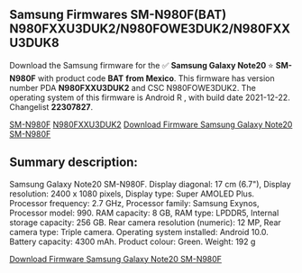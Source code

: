 <h2>Samsung Firmwares SM-N980F(BAT) N980FXXU3DUK2/N980FOWE3DUK2/N980FXXU3DUK8</h2>
Download the Samsung firmware for the ✅ <strong>Samsung Galaxy Note20 </strong> ⭐ <strong>SM-N980F</strong> with product code <strong>BAT</strong> <strong> from Mexico</strong>. This firmware has version number PDA <strong>N980FXXU3DUK2</strong> and CSC N980FOWE3DUK2. The operating system of this firmware is Android R , with build date 2021-12-22. Changelist <strong>22307827</strong>.

[SM-N980F](https://samfirm.shop/samsung/model/SM-N980F)
[N980FXXU3DUK2](https://samfirm.shop/samsung/pda/N980FXXU3DUK2)
[Download Firmware Samsung Galaxy Note20 SM-N980F](https://samfirm.shop/samsung/firmware/484564)
<h2>Summary description:</h2>
<p>Samsung Galaxy Note20 SM-N980F. Display diagonal: 17 cm (6.7"), Display resolution: 2400 x 1080 pixels, Display type: Super AMOLED Plus. Processor frequency: 2.7 GHz, Processor family: Samsung Exynos, Processor model: 990. RAM capacity: 8 GB, RAM type: LPDDR5, Internal storage capacity: 256 GB. Rear camera resolution (numeric): 12 MP, Rear camera type: Triple camera. Operating system installed: Android 10.0. Battery capacity: 4300 mAh. Product colour: Green. Weight: 192 g</p>


[Download Firmware Samsung Galaxy Note20 SM-N980F](https://samfirm.shop/samsung/firmware/484564)
